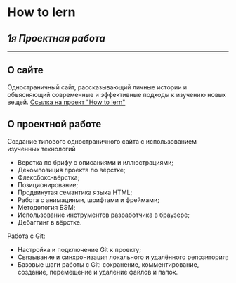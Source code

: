 # **How to lern**

## _1я Проектная работа_

---

## О сайте

Одностраничный сайт, рассказывающий личные истории и объясняющий современные и эффективные подходы к изучению новых вещей.
[Cсылка на проект "How to lern"](https://anastasiash29.github.io/How-to-lern/)

## О проектной работе

Создание типового одностраничного сайта с использованием изученных технологий

- Верстка по брифу с описаниями и иллюстрациями;
- Декомпозиция проекта по вёрстке;
- Флексбокс-вёрстка;
- Позиционирование;
- Продвинутая семантика языка HTML;
- Работа с анимациями, шрифтами и фреймами;
- Методология БЭМ;
- Использование инструментов разработчика в браузере;
- Дебаггинг в вёрстке.

Работа с Git:

- Настройка и подключение Git к проекту;
- Связывание и синхронизация локального и удалённого репозитория;
- Базовые шаги работы c Git: сохранение, комментирование, создание, перемещение и удаление файлов и папок.
